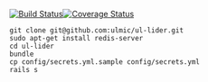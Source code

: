[![Build Status](https://travis-ci.org/ulmic/ul-lider.svg?branch=develop)](https://travis-ci.org/ulmic/ul-lider)[![Coverage Status](https://img.shields.io/coveralls/ulmic/ul-lider.svg)](https://coveralls.io/r/ulmic/ul-lider)


```shell
git clone git@github.com:ulmic/ul-lider.git
sudo apt-get install redis-server
cd ul-lider
bundle
cp config/secrets.yml.sample config/secrets.yml
rails s
```
